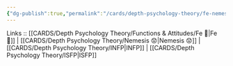 ```yaml
---
{"dg-publish":true,"permalink":"/cards/depth-psychology-theory/fe-nemesis/","noteIcon":"","created":"2023-01-05T15:02:40.011+01:00","updated":"2023-04-10T21:25:52.635+02:00"}
---
```


Links :: [[CARDS/Depth Psychology Theory/Functions & Attitudes/Fe 💉\|Fe 💉]] | [[CARDS/Depth Psychology Theory/Nemesis 😟\|Nemesis 😟]] | [[CARDS/Depth Psychology Theory/INFP\|INFP]] | [[CARDS/Depth Psychology Theory/ISFP\|ISFP]]